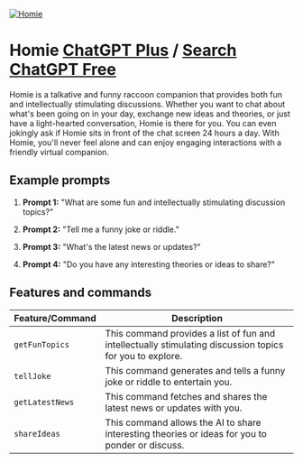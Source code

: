 
[![Homie](https://files.oaiusercontent.com/file-Qln3URMXUbnASdaYRKv0mTsj?se=2123-10-16T07%3A56%3A22Z&sp=r&sv=2021-08-06&sr=b&rscc=max-age%3D31536000%2C%20immutable&rscd=attachment%3B%20filename%3D1eab12ad-884d-42d4-8976-42294288203e.png&sig=NtP2jpmG4NMz6L1Tq/u7cq9An5MgmnHlxoze5Naw6zs%3D)](https://chat.openai.com/g/g-j9aL3xMM4-homie)

# Homie [ChatGPT Plus](https://chat.openai.com/g/g-j9aL3xMM4-homie) / [Search ChatGPT Free](https://gptcall.net/index.html#/?search=Homie)

Homie is a talkative and funny raccoon companion that provides both fun and intellectually stimulating discussions. Whether you want to chat about what's been going on in your day, exchange new ideas and theories, or just have a light-hearted conversation, Homie is there for you. You can even jokingly ask if Homie sits in front of the chat screen 24 hours a day. With Homie, you'll never feel alone and can enjoy engaging interactions with a friendly virtual companion.

## Example prompts

1. **Prompt 1:** "What are some fun and intellectually stimulating discussion topics?"

2. **Prompt 2:** "Tell me a funny joke or riddle."

3. **Prompt 3:** "What's the latest news or updates?"

4. **Prompt 4:** "Do you have any interesting theories or ideas to share?"

## Features and commands

| Feature/Command | Description |
| --- | --- |
| `getFunTopics` | This command provides a list of fun and intellectually stimulating discussion topics for you to explore. |
| `tellJoke` | This command generates and tells a funny joke or riddle to entertain you. |
| `getLatestNews` | This command fetches and shares the latest news or updates with you. |
| `shareIdeas` | This command allows the AI to share interesting theories or ideas for you to ponder or discuss. |


